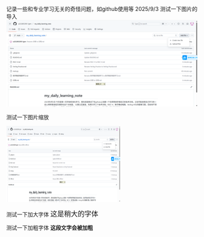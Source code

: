 记录一些和专业学习无关的奇怪问题，如github使用等
2025/9/3
测试一下图片的导入
![](images/测试图片.png)


测试一下图片缩放

<img src="images/测试图片.png" width="300" height="200" alt="缩小后的图片">


测试一下加大字体
<font size="4">这是稍大的字体</font>

测试一下加粗字体
**这段文字会被加粗**
